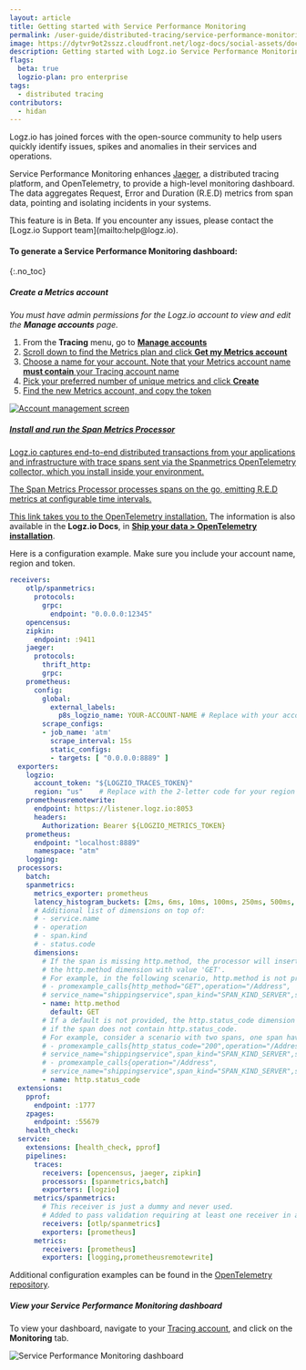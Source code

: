 ```yaml
---
layout: article
title: Getting started with Service Performance Monitoring
permalink: /user-guide/distributed-tracing/service-performance-monitoring
image: https://dytvr9ot2sszz.cloudfront.net/logz-docs/social-assets/docs-social.jpg
description: Getting started with Logz.io Service Performance Monitoring feature
flags:
  beta: true
  logzio-plan: pro enterprise
tags: 
  - distributed tracing
contributors:
  - hidan
---
```


Logz.io has joined forces with the open-source community to help users quickly identify issues, spikes and anomalies in their services and operations.

Service Performance Monitoring enhances [Jaeger](https://www.jaegertracing.io/), a distributed tracing platform, and OpenTelemetry, to provide a high-level monitoring dashboard. The data aggregates Request, Error and Duration (R.E.D) metrics from span data, pointing and isolating incidents in your systems.

<p class="info-box note">This feature is in Beta. If you encounter any issues, please contact the [Logz.io Support team](mailto:help@logz.io).</p>

#### To generate a Service Performance Monitoring dashboard: 
{:.no_toc}  

<div class="tasklist">

##### Create a Metrics account

_You must have admin permissions for the Logz.io account to view and edit the **Manage accounts** page._

1. From the **Tracing** menu, go to <a href="https://app.logz.io/#/dashboard/settings/manage-accounts" target ="_blank"> **Manage accounts**
2. Scroll down to find the Metrics plan and click  **Get my Metrics account**
3. Choose a name for your account. Note that your Metrics account name **must contain** your Tracing account name
4. Pick your preferred number of unique metrics and click **Create**
3. Find the new Metrics account, and copy the token

![Account management screen](https://dytvr9ot2sszz.cloudfront.net/logz-docs/distributed-tracing/manage-accounts-metrics-creation.png)


##### Install and run the Span Metrics Processor

Logz.io captures end-to-end distributed transactions from your applications and infrastructure with trace spans sent via the Spanmetrics OpenTelemetry collector, which you install inside your environment.

The Span Metrics Processor processes spans on the go, emitting R.E.D metrics at configurable time intervals.

[This link takes you to the OpenTelemetry installation.](https://app.logz.io/#/dashboard/send-your-data/tracing-sources/opentelemetry) 
The information is also available in the **Logz.io Docs**, in [**Ship your data > OpenTelemetry installation**](https://docs.logz.io/shipping/tracing-sources/opentelemetry.html).

Here is a configuration example. Make sure you include your account name, region and token.

```yaml
receivers:
    otlp/spanmetrics:
      protocols:
        grpc:
          endpoint: "0.0.0.0:12345"
    opencensus:
    zipkin:
      endpoint: :9411
    jaeger:
      protocols:
        thrift_http:
        grpc:
    prometheus:
      config:
        global:
          external_labels:
            p8s_logzio_name: YOUR-ACCOUNT-NAME # Replace with your account name
        scrape_configs: 
        - job_name: 'atm'
          scrape_interval: 15s
          static_configs:
          - targets: [ "0.0.0.0:8889" ]
  exporters:
    logzio:
      account_token: "${LOGZIO_TRACES_TOKEN}"
      region: "us"    # Replace with the 2-letter code for your region from the Logz.io Regions and Listener hosts table or from your Account settings page - as in step 3 above. 
    prometheusremotewrite:
      endpoint: https://listener.logz.io:8053
      headers:
        Authorization: Bearer ${LOGZIO_METRICS_TOKEN}
    prometheus:
      endpoint: "localhost:8889"
      namespace: "atm"
    logging:
  processors:
    batch:
    spanmetrics:
      metrics_exporter: prometheus
      latency_histogram_buckets: [2ms, 6ms, 10ms, 100ms, 250ms, 500ms, 1000ms, 10000ms, 100000ms, 1000000ms]
      # Additional list of dimensions on top of:
      # - service.name
      # - operation
      # - span.kind
      # - status.code
      dimensions:
        # If the span is missing http.method, the processor will insert
        # the http.method dimension with value 'GET'.
        # For example, in the following scenario, http.method is not present in a span and so will be added as a dimension to the metric with value "GET":
        # - promexample_calls{http_method="GET",operation="/Address",
        # service_name="shippingservice",span_kind="SPAN_KIND_SERVER",status_code="STATUS_CODE_UNSET"} 1
        - name: http.method
          default: GET
        # If a default is not provided, the http.status_code dimension will be omitted
        # if the span does not contain http.status_code.
        # For example, consider a scenario with two spans, one span having http.status_code=200 and another missing http.status_code. Two metrics would result with this configuration, one with the http_status_code omitted and the other included:
        # - promexample_calls{http_status_code="200",operation="/Address",
        # service_name="shippingservice",span_kind="SPAN_KIND_SERVER",status_code="STATUS_CODE_UNSET"} 1
        # - promexample_calls{operation="/Address",
        # service_name="shippingservice",span_kind="SPAN_KIND_SERVER",status_code="STATUS_CODE_UNSET"} 1
        - name: http.status_code
  extensions:
    pprof:
      endpoint: :1777
    zpages:
      endpoint: :55679
    health_check:
  service:
    extensions: [health_check, pprof]
    pipelines:
      traces:
        receivers: [opencensus, jaeger, zipkin]
        processors: [spanmetrics,batch]
        exporters: [logzio]
      metrics/spanmetrics:
        # This receiver is just a dummy and never used.
        # Added to pass validation requiring at least one receiver in a pipeline.
        receivers: [otlp/spanmetrics]
        exporters: [prometheus]
      metrics:
        receivers: [prometheus]
        exporters: [logging,prometheusremotewrite]
```

Additional configuration examples can be found in the [OpenTelemetry repository](https://github.com/open-telemetry/opentelemetry-collector-contrib/tree/main/processor/spanmetricsprocessor/testdata).



##### View your Service Performance Monitoring dashboard

To view your dashboard, navigate to your [Tracing account](https://app.logz.io/#/dashboard/jaeger/monitoring), and click on the **Monitoring** tab.

![Service Performance Monitoring dashboard](https://dytvr9ot2sszz.cloudfront.net/logz-docs/distributed-tracing/service-performance-monitoring-screen.png)

</div>